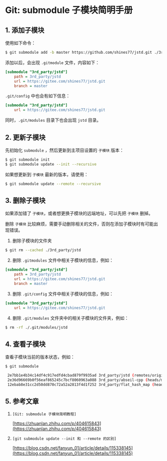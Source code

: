 # Git: submodule 子模块简明手册

## 1. 添加子模块

使用如下命令：

```bash
$ git submodule add -b master https://github.com/shines77/jstd.git ./3rd_party/jstd
```

添加以后，会出现 `.gitmodule` 文件，内容如下：

```ini
[submodule "3rd_party/jstd"]
	path = 3rd_party/jstd
	url = https://gitee.com/shines77/jstd.git
	branch = master
```

`.git/config` 中也会有如下信息：

```ini
[submodule "3rd_party/jstd"]
	url = https://gitee.com/shines77/jstd.git
```

同时，`.git/modules` 目录下也会出现 `jstd` 目录。

## 2. 更新子模块

先初始化 `submodule` ，然后更新到主项目设置的 `子模块` 版本：

```bash
$ git submodule init
$ git submodule update --init --recursive
```

如果想更新到 `子模块` 最新的版本，请使用：

```bash
$ git submodule update --remote --recursive
```

## 3. 删除子模块

如果添加错了 `子模块`，或者想更换子模块的远端地址，可以先把 `子模块` 删掉。

删除 `子模块` 比较麻烦，需要手动删除相关的文件，否则在添加子模块时有可能出现错误。

1. 删除子模块的文件夹

```bash
$ git rm --cached ./3rd_party/jstd
```

2. 删除 `.gitmodules` 文件中相关子模块的信息，例如：

```ini
[submodule "3rd_party/jstd"]
	path = 3rd_party/jstd
	url = https://gitee.com/shines77/jstd.git
	branch = master
```

3. 删除 `.git/config` 文件中相关子模块的信息，例如：

```ini
[submodule "3rd_party/jstd"]
	url = https://gitee.com/shines77/jstd.git
```

4. 删除 `.git/modules` 文件夹中的相关子模块的文件夹，例如：

```bash
$ rm -rf ./.git/modules/jstd
```

## 4. 查看子模块

查看子模块当前的版本状态，例如：

```bash
$ git submodule

 2e7bb1e4b34c14df4c917edfd4cbad879f9935ad 3rd_party/jstd (remotes/origin/HEAD)
 2e36d96669b0f56eaf865245c7bcf8060963a088 3rd_party/abseil-cpp (heads/master)
 12ebab8e31cc2d50dd870c72a52a2813f4d1f252 3rd_party/flat_hash_map (heads/master)
```

## 5. 参考文章

1. `[Git: submodule 子模块简明教程]`

    [https://zhuanlan.zhihu.com/p/404615843](https://zhuanlan.zhihu.com/p/404615843)

2. `[git submodule update --init 和 --remote 的区别]`

    [https://blog.csdn.net/fanyun_01/article/details/115338145](https://blog.csdn.net/fanyun_01/article/details/115338145)
